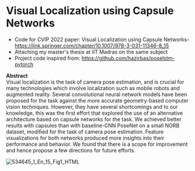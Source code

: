# Visual Localization using Capsule Networks

- Code for CVIP 2022 paper: Visual Localization using Capsule Networks- https://link.springer.com/chapter/10.1007/978-3-031-11346-8_15
- Attaching my master's thesis at IIT Madras on the same subject
- Project code inspired from: https://github.com/hazirbas/poselstm-pytorch
  

**Abstract**  
Visual localization is the task of camera pose estimation, and is crucial for many technologies which involve localization such as mobile robots and augmented reality. Several convolutional neural network models have been proposed for the task against the more accurate geometry-based computer vision techniques. However, they have several shortcomings and to our knowledge, this was the first effort that explored the use of an alternative architecture based on capsule networks for the task. We achieved better results with capsules than with baseline-CNN PoseNet on a small NORB dataset, modified for the task of camera pose estimation. Feature visualizations for both networks produced more insights into their performance and behavior. We found that there is a scope for improvement and hence propose a few directions for future efforts. 

![534645_1_En_15_Fig1_HTML](https://github.com/omkarpatil18/capsnet_dr_cvip/assets/16060082/0b99d1f9-b29b-4437-a48c-15299a801c33)
